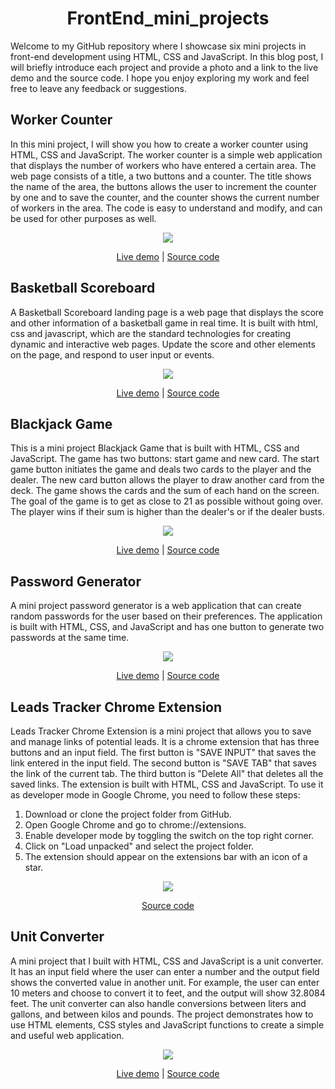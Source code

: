 <h1 align="center">FrontEnd_mini_projects</h1>
<p>
Welcome to my GitHub repository where I showcase six mini projects in front-end development using HTML, CSS and JavaScript. In this blog post, I will briefly introduce each project and provide a photo and a link to the live demo and the source code. I hope you enjoy exploring my work and feel free to leave any feedback or suggestions.
</p>
<h2>Worker Counter</h2>
<p>
In this mini project, I will show you how to create a worker counter using HTML, CSS and JavaScript. The worker counter is a simple web application that displays the number of workers who have entered a certain area. The web page consists of a title, a two buttons and a counter. The title shows the name of the area, the buttons allows the user to increment the counter by one and to save the counter, and the counter shows the current number of workers in the area. The code is easy to understand and modify, and can be used for other purposes as well.
</p>
<p align="center">
    <a target="_blank" href="https://codepen.io/LAHMAMI1/full/zYmGOGV">
      <img
        align="center"
        src="https://raw.githubusercontent.com/LAHMAMI1/FrontEnd_mini_projects/main/Worker_counter/worker%20counter.png"
      />
    </a>
</p>
<p align="center">
  <a target="_blank" href="https://codepen.io/LAHMAMI1/full/zYmGOGV">Live demo</a>
  |
  <a target="_blank" href="https://github.com/LAHMAMI1/FrontEnd_mini_projects/tree/main/Worker_counter">Source code</a>
</p>

<h2>Basketball Scoreboard</h2>
<p>
A Basketball Scoreboard landing page is a web page that displays the score and other information of a basketball game in real time. It is built with html, css and javascript, which are the standard technologies for creating dynamic and interactive web pages. Update the score and other elements on the page, and respond to user input or events.
</p>
<p align="center">
    <a target="_blank" href="https://codepen.io/LAHMAMI1/full/wvYawMp">
      <img
        align="center"
        src="https://raw.githubusercontent.com/LAHMAMI1/FrontEnd_mini_projects/main/Basketball_scoreboard/Basketball%20Scoreboard.png"
      />
    </a>
</p>
<p align="center">
  <a target="_blank" href="https://codepen.io/LAHMAMI1/full/wvYawMp">Live demo</a>
  |
  <a target="_blank" href="https://github.com/LAHMAMI1/FrontEnd_mini_projects/tree/main/Basketball_scoreboard">Source code</a>
</p>

<h2>Blackjack Game</h2>
<p>
This is a mini project Blackjack Game that is built with HTML, CSS and JavaScript. The game has two buttons: start game and new card. The start game button initiates the game and deals two cards to the player and the dealer. The new card button allows the player to draw another card from the deck. The game shows the cards and the sum of each hand on the screen. The goal of the game is to get as close to 21 as possible without going over. The player wins if their sum is higher than the dealer's or if the dealer busts.
</p>
<p align="center">
    <a target="_blank" href="https://codepen.io/LAHMAMI1/full/yLRNBJG">
      <img
        align="center"
        src="https://raw.githubusercontent.com/LAHMAMI1/FrontEnd_mini_projects/main/Blackjack_game/Blackjack%20Game.png"
      />
    </a>
</p>
<p align="center">
  <a target="_blank" href="https://codepen.io/LAHMAMI1/full/yLRNBJG">Live demo</a>
  |
  <a target="_blank" href="https://github.com/LAHMAMI1/FrontEnd_mini_projects/tree/main/Blackjack_game">Source code</a>
</p>

<h2>Password Generator</h2>
<p>
A mini project password generator is a web application that can create random passwords for the user based on their preferences. The application is built with HTML, CSS, and JavaScript and has one button to generate two passwords at the same time.
</p>
<p align="center">
    <a target="_blank" href="https://codepen.io/LAHMAMI1/full/jOeqRaO">
      <img
        align="center"
        src="https://raw.githubusercontent.com/LAHMAMI1/FrontEnd_mini_projects/main/Password_generator/Password%20Generator.png"
      />
    </a>
</p>
<p align="center">
  <a target="_blank" href="https://codepen.io/LAHMAMI1/full/jOeqRaO">Live demo</a>
  |
  <a target="_blank" href="https://github.com/LAHMAMI1/FrontEnd_mini_projects/tree/main/Password_generator">Source code</a>
</p>

<h2>Leads Tracker Chrome Extension</h2>
<p>
Leads Tracker Chrome Extension is a mini project that allows you to save and manage links of potential leads. It is a chrome extension that has three buttons and an input field. The first button is "SAVE INPUT" that saves the link entered in the input field. The second button is "SAVE TAB" that saves the link of the current tab. The third button is "Delete All" that deletes all the saved links. The extension is built with HTML, CSS and JavaScript. To use it as developer mode in Google Chrome, you need to follow these steps:

1. Download or clone the project folder from GitHub.
2. Open Google Chrome and go to chrome://extensions.
3. Enable developer mode by toggling the switch on the top right corner.
4. Click on "Load unpacked" and select the project folder.
5. The extension should appear on the extensions bar with an icon of a star.
</p>
<p align="center">
      <img
        align="center"
        src="https://github.com/LAHMAMI1/FrontEnd_mini_projects/blob/main/Leads_tracker_Chrome_extension/Leads%20Tracker.png"
      />
</p>
<p align="center">
  <a target="_blank" href="https://github.com/LAHMAMI1/FrontEnd_mini_projects/tree/main/Leads_tracker_Chrome_extension">Source code</a>
</p>

<h2>Unit Converter</h2>
<p>
A mini project that I built with HTML, CSS and JavaScript is a unit converter. It has an input field where the user can enter a number and the output field shows the converted value in another unit. For example, the user can enter 10 meters and choose to convert it to feet, and the output will show 32.8084 feet. The unit converter can also handle conversions between liters and gallons, and between kilos and pounds. The project demonstrates how to use HTML elements, CSS styles and JavaScript functions to create a simple and useful web application.
</p>
<p align="center">
    <a target="_blank" href="https://codepen.io/LAHMAMI1/full/ExdKJQm">
      <img
        align="center"
        src="https://raw.githubusercontent.com/LAHMAMI1/FrontEnd_mini_projects/main/Unit_converter/Unit%20Converter.png"
      />
    </a>
</p>
<p align="center">
  <a target="_blank" href="https://codepen.io/LAHMAMI1/full/ExdKJQm">Live demo</a>
  |
  <a target="_blank" href="https://github.com/LAHMAMI1/FrontEnd_mini_projects/tree/main/Unit_converter">Source code</a>
</p>
